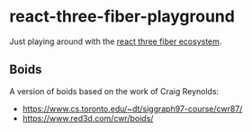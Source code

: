 # react-three-fiber-playground

Just playing around with the [react three fiber ecosystem](https://docs.pmnd.rs/home).

## Boids

A version of boids based on the work of Craig Reynolds:

- https://www.cs.toronto.edu/~dt/siggraph97-course/cwr87/
- https://www.red3d.com/cwr/boids/

